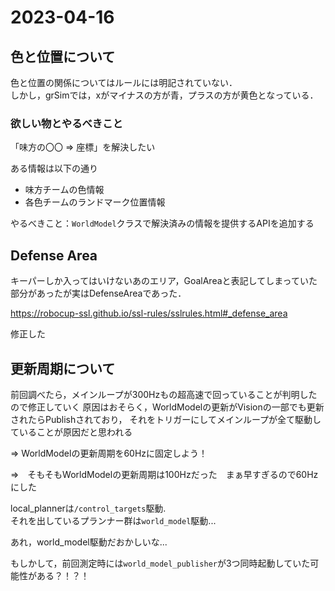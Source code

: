 # 2023-04-16

## 色と位置について

色と位置の関係についてはルールには明記されていない．  
しかし，grSimでは，xがマイナスの方が青，プラスの方が黄色となっている．

### 欲しい物とやるべきこと

「味方の〇〇 => 座標」を解決したい

ある情報は以下の通り

- 味方チームの色情報
- 各色チームのランドマーク位置情報

やるべきこと：`WorldModel`クラスで解決済みの情報を提供するAPIを追加する

## Defense Area

キーパーしか入ってはいけないあのエリア，GoalAreaと表記してしまっていた部分があったが実はDefenseAreaであった．

<https://robocup-ssl.github.io/ssl-rules/sslrules.html#_defense_area>

修正した

## 更新周期について

前回調べたら，メインループが300Hzもの超高速で回っていることが判明したので修正していく
原因はおそらく，WorldModelの更新がVisionの一部でも更新されたらPublishされており，
それをトリガーにしてメインループが全て駆動していることが原因だと思われる

⇒ WorldModelの更新周期を60Hzに固定しよう！

⇒　そもそもWorldModelの更新周期は100Hzだった　まぁ早すぎるので60Hzにした

local_plannerは`/control_targets`駆動.  
それを出しているプランナー群は`world_model`駆動...

あれ，world_model駆動だおかしいな...

もしかして，前回測定時には`world_model_publisher`が3つ同時起動していた可能性がある？！？！
